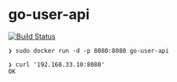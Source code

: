 # go-user-api

[![Build Status](https://travis-ci.com/bassaer/go-user-api.svg?branch=master)](https://travis-ci.com/bassaer/go-user-api)

```
❯ sudo docker run -d -p 8080:8080 go-user-api
```

```
❯ curl '192.168.33.10:8080'
OK
```
